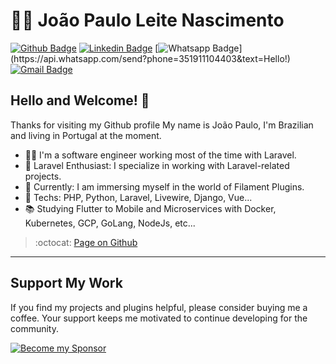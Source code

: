# :man_technologist: João Paulo Leite Nascimento

[![Github Badge](https://img.shields.io/badge/-Github-000?style=flat-square&logo=Github&logoColor=white&link=https://github.com/joaopaulolndev)](https://github.com/joaopaulolndev)
[![Linkedin Badge](https://img.shields.io/badge/-LinkedIn-blue?style=flat-square&logo=Linkedin&logoColor=white&link=https://www.linkedin.com/in/joaopaulolndev/)](https://www.linkedin.com/in/joaopaulolndev/)
[![Whatsapp Badge](https://img.shields.io/badge/-Whatsapp-4CA143?style=flat-square&labelColor=4CA143&logo=whatsapp&logoColor=white&link=https://api.whatsapp.com/send?phone=351911104403&text=Olá!)](https://api.whatsapp.com/send?phone=351911104403&text=Hello!)
[![Gmail Badge](https://img.shields.io/badge/-Gmail-c14438?style=flat-square&logo=Gmail&logoColor=white&link=mailto:joaopauloln7@gmail.com)](mailto:joaopauloln7@gmail.com)

## Hello and Welcome! 👋

Thanks for visiting my Github profile
My name is João Paulo, I'm Brazilian and living in Portugal at the moment.

- :man_technologist: I'm a software engineer working most of the time with Laravel.
- 💼 Laravel Enthusiast: I specialize in working with Laravel-related projects.
- 🔭 Currently: I am immersing myself in the world of Filament Plugins.
- :blue_heart: Techs: PHP, Python, Laravel, Livewire, Django, Vue...
- :books: Studying Flutter to Mobile and Microservices with Docker, Kubernetes, GCP, GoLang, NodeJs, etc...

> :octocat: [Page on Github](https://joaopaulolndev.github.io/)

---

## Support My Work

If you find my projects and plugins helpful, please consider buying me a coffee. Your support keeps me motivated to continue developing for the community.

[![Become my Sponsor](https://img.shields.io/badge/Become_my_Sponsor-%E2%9D%A4-red?style=for-the-badge&logo=github)](https://github.com/sponsors/joaopaulolndev)
